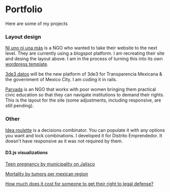 # Portfolio

Here are some of my projects

### Layout design

[Ni uno ni una más](ponentesincausa.github.io/n1n1a) is a NGO who wanted to take their website to the next level. They are currently using a blogspot platform. I am recreating their site and desing the layout above. I am in the process of turning this into its own [wordpress template](https://github.com/ponentesincausa/niunoniunamas).

[3de3 datos](https://ponentesincausa.github.io/landing3de3/index3.html) will be the new platform of 3de3 for Transparencia Mexicana & the government of Mexico City. I am coding it in rails.

[Parvada](parvada.github.io) is an NGO that works with poor women bringing them practical civic education so that they can navigate institutions to demand their rights. This is the layout for the site (some adjustments, including responsive, are still pending).


### Other

[Idea roulette](idea-roulette.herokuapp.com) is a decisions combinator. You can populate it with any options you want and lock combinations. I developed it for Distrito Emprendedor. It doesn't have responsive as it was not required by them.


#### D3.js visualizations

[Teen pregnancy by municipality on Jalisco](http://bl.ocks.org/ponentesincausa/64c77fa4abee31af9916) 

[Mortality by tumors per mexican region](http://bl.ocks.org/ponentesincausa/b49d2b3f35aba60d9a1c)

[How much does it cost for someone to get their right to legal defense?](https://bl.ocks.org/ponentesincausa/ecdbf58bdf992b2c3fbe)
